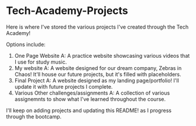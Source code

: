 # Tech-Academy-Projects

Here is where I've stored the various projects I've created through the Tech Academy!

Options include:

1. One Page Website
  A: A practice website showcasing various videos that I use for study music. 
2. My website
  A: A website designed for our dream company, Zebras in Chaos! It'll house our future projects, but it's filled with placeholders.
3. Final Project
  A: A website designed as my landing page/portfolio! I'll update it with future projects I complete.
4. Various Other challenges/assignments
  A: A collection of various assignemnts to show what I've learned throughout the course.

I'll keep on adding projects and updating this README! as I progress through the bootcamp.
